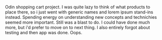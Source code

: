 Odin shopping cart project.
I was quite lazy to think of what products to place there, so i just went with generic names and lorem ipsum stand-ins instead.
Spending energy on understanding new concepts and technichies seemed more important.
Still was a blast to do. I could have done much more, but i'd prefer to move on to next thing.
I also entirely forgot about testing and then app was done. Oops.

